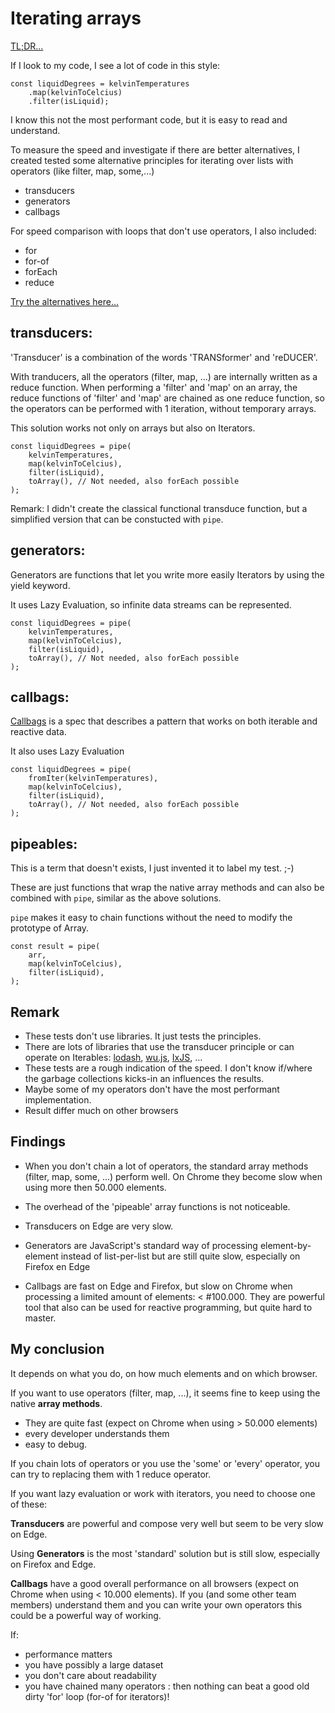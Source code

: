 # Iterating arrays

[TL;DR...](https://jovdb.github.io/iterating/)

If I look to my code, I see a lot of code in this style:

```
const liquidDegrees = kelvinTemperatures
    .map(kelvinToCelcius)
    .filter(isLiquid);
```

I know this not the most performant code, but it is easy to read and understand.

To measure the speed and investigate if there are better alternatives, I created tested some alternative principles for iterating over lists with operators (like filter, map, some,...)
- transducers
- generators
- callbags

For speed comparison with loops that don't use operators, I also included:
- for
- for-of
- forEach
- reduce

[Try the alternatives here...](https://jovdb.github.io/iterating/)

## transducers:
'Transducer' is a combination of the words 'TRANSformer' and 'reDUCER'.

With tranducers, all the operators (filter, map, ...) are internally written as a reduce function. 
When performing a 'filter' and 'map' on an array, the reduce functions of 'filter' and 'map' are chained as one reduce function, so the operators can be performed with 1 iteration, without temporary arrays.

This solution works not only on arrays but also on Iterators.

```
const liquidDegrees = pipe(
    kelvinTemperatures,
    map(kelvinToCelcius),
    filter(isLiquid),
    toArray(), // Not needed, also forEach possible
);
```
Remark: I didn't create the classical functional transduce function, but a simplified version that can be constucted with `pipe`.

## generators:
Generators are functions that let you write more easily Iterators by using the yield keyword.

It uses Lazy Evaluation, so infinite data streams can be represented.

```
const liquidDegrees = pipe(
    kelvinTemperatures,
    map(kelvinToCelcius),
    filter(isLiquid),
    toArray(), // Not needed, also forEach possible
);
```

## callbags:
[Callbags](https://github.com/staltz/callbag-basics) is a spec that describes a pattern that works on both iterable and reactive data.

It also uses Lazy Evaluation


```
const liquidDegrees = pipe(
    fromIter(kelvinTemperatures),
    map(kelvinToCelcius),
    filter(isLiquid),
    toArray(), // Not needed, also forEach possible
);
```

## pipeables:
This is a term that doesn't exists, I just invented it to label my test. ;-)

These are just functions that wrap the native array methods and can also be combined with `pipe`, similar as the above solutions.

`pipe` makes it easy to chain functions without the need to modify the prototype of Array.

```
const result = pipe(
    arr,
    map(kelvinToCelcius),
    filter(isLiquid),
);
```

## Remark
- These tests don't use libraries. It just tests the principles.
- There are lots of libraries that use the transducer principle or can operate on Iterables: [lodash](https://lodash.com/), [wu.js](http://fitzgen.github.io/wu.js/), [IxJS](https://github.com/ReactiveX/IxJS), ...
- These tests are a rough indication of the speed. I don't know if/where the garbage collections kicks-in an influences the results.
- Maybe some of my operators don't have the most performant implementation.
- Result differ much on other browsers

## Findings

- When you don't chain a lot of operators, the standard array methods (filter, map, some, ...) perform well. On Chrome they become slow when using more then 50.000 elements.

- The overhead of the 'pipeable' array functions is not noticeable.

- Transducers on Edge are very slow.

- Generators are JavaScript's standard way of processing element-by-element instead of list-per-list but are still quite slow, especially on Firefox en Edge

- Callbags are fast on Edge and Firefox, but slow on Chrome when processing a limited amount of elements: < #100.000. They are powerful tool that also can be used for reactive programming, but quite hard to master.


## My conclusion

It depends on what you do, on how much elements and on which browser.

If you want to use operators (filter, map, ...), it seems fine to keep using the native **array methods**. 

- They are quite fast (expect on Chrome when using > 50.000 elements)
- every developer understands them
- easy to debug.

If you chain lots of operators or you use the 'some' or 'every' operator, you can try to replacing them with 1 reduce operator.

If you want lazy evaluation or work with iterators, you need to choose one of these:

**Transducers** are powerful and compose very well but seem to be very slow on Edge.

Using **Generators** is the most 'standard' solution but is still slow, especially on Firefox and Edge.

**Callbags** have a good overall performance on all browsers (expect on Chrome when using < 10.000 elements). If you (and some other team members) understand them and you can write your own operators this could be a powerful way of working.

If:
- performance matters
- you have possibly a large dataset
- you don't care about readability
- you have chained many operators
: then nothing can beat a good old dirty 'for' loop (for-of for iterators)!
